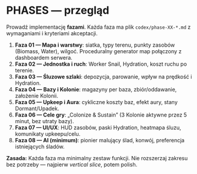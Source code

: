 # PHASES — przegląd
Prowadź implementację **fazami**. Każda faza ma plik `codex/phase-XX-*.md` z wymaganiami i kryteriami akceptacji.

1. **Faza 01 — Mapa i warstwy**: siatka, typy terenu, punkty zasobów (Biomass, Water), wilgoć. Proceduralny generator map połączony z dashboardem serwera.
2. **Faza 02 — Jednostka i ruch**: Worker Snail, Hydration, koszt ruchu po terenie.
3. **Faza 03 — Śluzowe szlaki**: depozycja, parowanie, wpływ na prędkość i Hydration.
4. **Faza 04 — Bazy i Kolonie**: magazyny per baza, zbiór/oddawanie, założenie Kolonii.
5. **Faza 05 — Upkeep i Aura**: cykliczne koszty baz, efekt aury, stany Dormant/Upadek.
6. **Faza 06 — Cele gry**: „Colonize & Sustain” (3 Kolonie aktywne przez 5 minut, bez utraty bazy).
7. **Faza 07 — UI/UX**: HUD zasobów, paski Hydration, heatmapa śluzu, komunikaty upkeepu/celu.
8. **Faza 08 — AI (minimum)**: pionier malujący ślad, konwój, preferencja istniejących śladów.

**Zasada:** Każda faza ma minimalny zestaw funkcji. Nie rozszerzaj zakresu bez potrzeby — najpierw *vertical slice*, potem polish.
